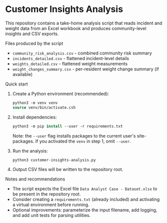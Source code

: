 # Customer Insights Analysis

This repository contains a take-home analysis script that reads incident and weight data from an Excel workbook and produces community-level insights and CSV exports.

Files produced by the script

- `community_risk_analysis.csv` - combined community risk summary
- `incidents_detailed.csv` - flattened incident-level details
- `weights_detailed.csv` - flattened weight measurements
- `weight_changes_summary.csv` - per-resident weight change summary (if available)

Quick start

1. Create a Python environment (recommended):

   ```csh
   python3 -m venv venv
   source venv/bin/activate.csh
   ```

2. Install dependencies:

   ```csh
   python3 -m pip install --user -r requirements.txt
   ```

   Note: the `--user` flag installs packages to the current user's site-packages. If you activated the `venv` in step 1, omit `--user`.

3. Run the analysis:

   ```csh
   python3 customer-insights-analysis.py
   ```

4. Output CSV files will be written to the repository root.

Notes and recommendations

- The script expects the Excel file `Data Analyst Case - Dataset.xlsx` to be present in the repository root.
- Consider creating a `requirements.txt` (already included) and activating a virtual environment before running.
- Optional improvements: parameterize the input filename, add logging, and add unit tests for parsing utilities.
